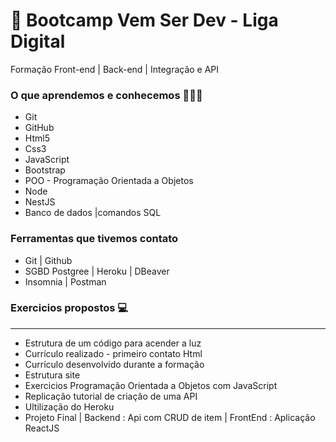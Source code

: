 # 🚀 Bootcamp Vem Ser Dev - Liga Digital 

Formação Front-end | Back-end | Integração e API

### O que aprendemos e conhecemos 👨🏻‍💻

* Git 
* GitHub
* Html5 
* Css3 
* JavaScript 
* Bootstrap
* POO - Programação Orientada a Objetos
* Node
* NestJS
* Banco de dados |comandos SQL
### Ferramentas que tivemos contato

* Git | Github
* SGBD Postgree | Heroku | DBeaver 
* Insomnia | Postman

### Exercicios propostos  💻
____________________________________________________________________
* Estrutura de um código para acender a luz
* Currículo realizado -  primeiro contato Html
* Currículo desenvolvido durante a formação 
* Estrutura site
* Exercicios Programação Orientada a Objetos com JavaScript
* Replicação tutorial de criação de uma API
* Ultilização do Heroku
* Projeto Final | Backend : Api com CRUD de item | FrontEnd : Aplicação ReactJS
